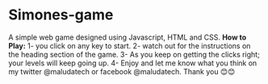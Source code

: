# Simones-game
A simple web game designed using Javascript, HTML and CSS.
**How to Play:**
1- you click on any key to start.
2- watch out for the instructions on the heading section of the game.
3- As you keep on getting the clicks right; your levels will keep going up.
4- Enjoy and let me know what you think on my twitter @maludatech or facebook @maludatech. Thank you 😊😊
